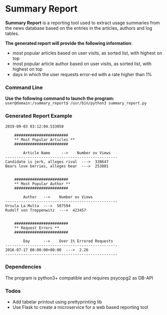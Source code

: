 # Summary Report
**Summary Report** is a reporting tool used to extract usage summaries from the news database based on the entries in the articles, authors and log tables.

**The generated report will provide the following information**:
- most popular articles based on user visits, as sorted list, with highest on top 
- most popular article author based on user visits, as sorted list, with highest on top
- days in which the user requests error-ed with a rate higher than 1% 


### Command Line

**Use the following command to launch the program:**
`user@domain:/summary_report$ /usr/bin/python3 summary_report.py`

### Generated Report Example
```
2019-09-03 03:12:04.533050

    ########################
    ** Most Popular Articles **
    ########################

        Article Name     -->    Number ov Views
--------------------------------------------------
Candidate is jerk, alleges rival  --->  338647
Bears love berries, alleges bear  --->  253801


    ########################
    ** Most Popular Author **
    ########################

        Author   -->    Number ov Views
--------------------------------------------------
Ursula La Multa  --->  507594
Rudolf von Treppenwitz  --->  423457


    ########################
    ** Request Errors **
    ########################

        Day      -->    Over 1% Errored Requests
--------------------------------------------------
2016-07-17 00:00:00+00:00  --->  2.26
--------------------------------------------------
```

### Dependencies 
The program is python3+ compatible and requires psycopg2 as DB-API

### Todos
- Add tabelar printout using prettyprinting lib
- Use Flask to create a microservice for a web based reporting tool 

